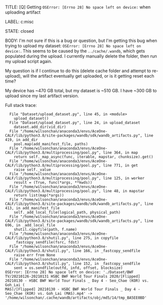 TITLE:
[Q] Getting `OSError: [Errno 28] No space left on device:` when uploading artifact 

LABEL:
c:misc

STATE:
closed

BODY:
I'm not sure if this is a bug or question, but I'm getting this bug when trying to upload my dataset: `OSError: [Errno 28] No space left on device:`. This seems to be caused by the `../cache/.wandb`, which gets populated during the upload. I currently manually delete the folder, then run my upload script again. 

My question is if I continue to do this (delete cache folder and attempt to re-upload), will the artifact eventually get uploaded, or is it getting reset each time? 

My device has ~470 GB total, but my dataset is ~510 GB. I have ~300 GB to upload since my last artifact version. 

Full stack trace: 
```
  File "Dataset/upload_dataset.py", line 45, in <module>
    upload_dataset()
  File "Dataset/upload_dataset.py", line 24, in upload_dataset
    dataset.add_dir(vid_dir)
  File "/home/wilsonchan/anaconda3/envs/AceOne-CALF/lib/python3.8/site-packages/wandb/sdk/wandb_artifacts.py", line 419, in add_dir
    pool.map(add_manifest_file, paths)
  File "/home/wilsonchan/anaconda3/envs/AceOne-CALF/lib/python3.8/multiprocessing/pool.py", line 364, in map
    return self._map_async(func, iterable, mapstar, chunksize).get()
  File "/home/wilsonchan/anaconda3/envs/AceOne-CALF/lib/python3.8/multiprocessing/pool.py", line 771, in get
    raise self._value
  File "/home/wilsonchan/anaconda3/envs/AceOne-CALF/lib/python3.8/multiprocessing/pool.py", line 125, in worker
    result = (True, func(*args, **kwds))
  File "/home/wilsonchan/anaconda3/envs/AceOne-CALF/lib/python3.8/multiprocessing/pool.py", line 48, in mapstar
    return list(map(*args))
  File "/home/wilsonchan/anaconda3/envs/AceOne-CALF/lib/python3.8/site-packages/wandb/sdk/wandb_artifacts.py", line 413, in add_manifest_file
    self._add_local_file(logical_path, physical_path)
  File "/home/wilsonchan/anaconda3/envs/AceOne-CALF/lib/python3.8/site-packages/wandb/sdk/wandb_artifacts.py", line 696, in _add_local_file
    shutil.copyfile(path, f.name)
  File "/home/wilsonchan/anaconda3/envs/AceOne-CALF/lib/python3.8/shutil.py", line 275, in copyfile
    _fastcopy_sendfile(fsrc, fdst)
  File "/home/wilsonchan/anaconda3/envs/AceOne-CALF/lib/python3.8/shutil.py", line 166, in _fastcopy_sendfile
    raise err from None
  File "/home/wilsonchan/anaconda3/envs/AceOne-CALF/lib/python3.8/shutil.py", line 152, in _fastcopy_sendfile
    sent = os.sendfile(outfd, infd, offset, blocksize)
OSError: [Errno 28] No space left on device: './Dataset/BWF TV/20210126-20210131 HSBC BWF World Tour Finals 2020/[Flipped] 20210130 - HSBC BWF World Tour Finals _ Day 4 - Seo_Chae (KOR) vs. Goh_Lai (
MAS)/[Flipped] 20210130 - HSBC BWF World Tour Finals _ Day 4 - Seo_Chae (KOR) vs. Goh_Lai (MAS).mp4' -> '/home/wilsonchan/.cache/wandb/artifacts/obj/md5/14/tmp_BA5EE0BD'
```

